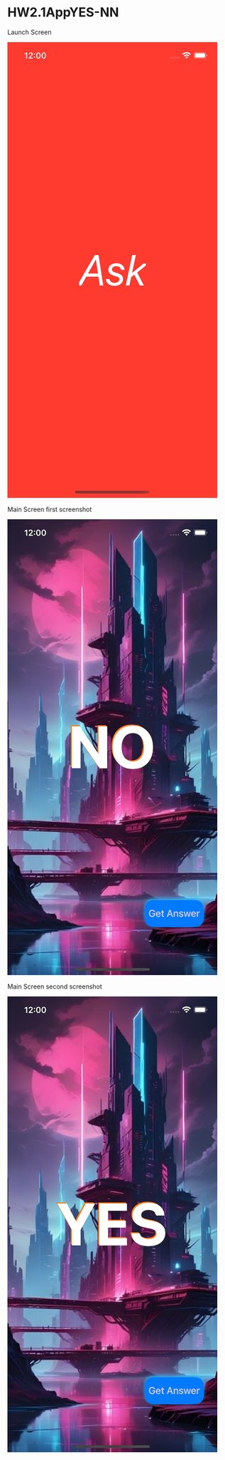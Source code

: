 # HW2.1AppYES-NN

Launch Screen


![](https://github.com/IvanKeyiOS/HW2.1appYESorNO/blob/main/1.png)


Main Screen first screenshot


![](https://github.com/IvanKeyiOS/HW2.1appYESorNO/blob/main/2.png)

Main Screen second screenshot


![](https://github.com/IvanKeyiOS/HW2.1appYESorNO/blob/main/3.png)
